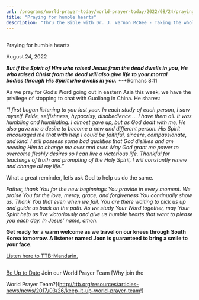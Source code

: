 ```yaml
---
url: /programs/world-prayer-today/world-prayer-today/2022/08/24/praying-for-humble-hearts
title: "Praying for humble hearts"
description: "Thru the Bible with Dr. J. Vernon McGee - Taking the whole Word to the whole world"
---
```







## 
 Praying for humble hearts


August 24, 2022




***But if the Spirit of Him who raised Jesus from the dead dwells in you, He who raised Christ from the dead will also give life to your mortal bodies through His Spirit who dwells in you.*** *-*Romans 8:11

As we pray for God’s Word going out in eastern Asia this week, we have the privilege of stopping to chat with Guoliang in China. He shares:

*“I first began listening to you last year. In each study of each person, I saw myself. Pride, selfishness, hypocrisy, disobedience … I have them all. It was humbling and humiliating. I almost gave up, but as God dealt with me, He also gave me a desire to become a new and different person. His Spirit encouraged me that with help I could be faithful, sincere, compassionate, and kind. I still possess some bad qualities that God dislikes and am needing Him to change me over and over. May God grant me power to overcome fleshly desires so I can live a victorious life. Thankful for teachings of truth and prompting of the Holy Spirit, I will constantly renew and change all my life.”*

What a great reminder, let’s ask God to help us do the same.

*Father, thank You for the new beginnings You provide in every moment. We praise You for the love, mercy, grace, and forgiveness You continually show us. Thank You that even when we fail, You are there waiting to pick us up and guide us back on the path. As we study Your Word together, may Your Spirit help us live victoriously and give us humble hearts that want to please you each day. In Jesus’ name, amen.*

**Get ready for a warm welcome as we travel on our knees through South Korea tomorrow. A listener named Joon is guaranteed to bring a smile to your face.**

[Listen here to TTB-Mandarin.](https://ttb.twr.org/home/day,750/language,CMN)







## 




[Be Up to Date](http://feeds.feedburner.com/WorldPrayerToday "World Prayer Today RSS Feed")
Join our World Prayer Team
[Why join the  

World Prayer Team?](http://ttb.org/resources/articles-news/news/2017/03/26/keep-it-up-world-prayer-team!)




